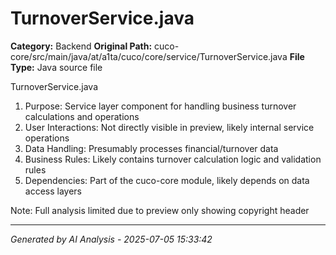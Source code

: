 # TurnoverService.java

**Category:** Backend
**Original Path:** cuco-core/src/main/java/at/a1ta/cuco/core/service/TurnoverService.java
**File Type:** Java source file

TurnoverService.java
1. Purpose: Service layer component for handling business turnover calculations and operations
2. User Interactions: Not directly visible in preview, likely internal service operations
3. Data Handling: Presumably processes financial/turnover data
4. Business Rules: Likely contains turnover calculation logic and validation rules
5. Dependencies: Part of the cuco-core module, likely depends on data access layers

Note: Full analysis limited due to preview only showing copyright header

---
*Generated by AI Analysis - 2025-07-05 15:33:42*
